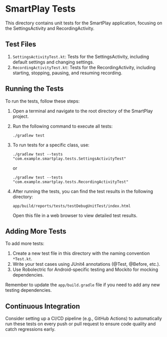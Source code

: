 # SmartPlay Tests

This directory contains unit tests for the SmartPlay application, focusing on the SettingsActivity and RecordingActivity.

## Test Files

1. `SettingsActivityTest.kt`: Tests for the SettingsActivity, including default settings and changing settings.
2. `RecordingActivityTest.kt`: Tests for the RecordingActivity, including starting, stopping, pausing, and resuming recording.

## Running the Tests

To run the tests, follow these steps:

1. Open a terminal and navigate to the root directory of the SmartPlay project.

2. Run the following command to execute all tests:
   ```
   ./gradlew test
   ```

3. To run tests for a specific class, use:
   ```
   ./gradlew test --tests "com.example.smartplay.tests.SettingsActivityTest"
   ```
   or
   ```
   ./gradlew test --tests "com.example.smartplay.tests.RecordingActivityTest"
   ```

4. After running the tests, you can find the test results in the following directory:
   ```
   app/build/reports/tests/testDebugUnitTest/index.html
   ```
   Open this file in a web browser to view detailed test results.

## Adding More Tests

To add more tests:

1. Create a new test file in this directory with the naming convention `*Test.kt`.
2. Write your test cases using JUnit4 annotations (@Test, @Before, etc.).
3. Use Robolectric for Android-specific testing and Mockito for mocking dependencies.

Remember to update the `app/build.gradle` file if you need to add any new testing dependencies.

## Continuous Integration

Consider setting up a CI/CD pipeline (e.g., GitHub Actions) to automatically run these tests on every push or pull request to ensure code quality and catch regressions early.